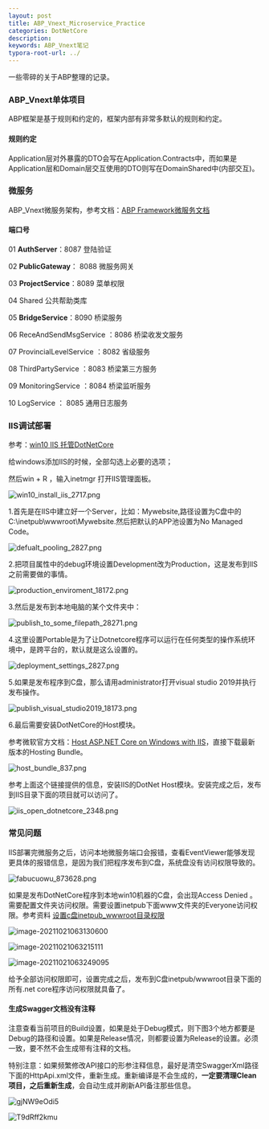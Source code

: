 ```yaml
---
layout: post
title: ABP_Vnext_Microservice_Practice
categories: DotNetCore
description: 
keywords: ABP_Vnext笔记
typora-root-url: ../
---
```


一些零碎的关于ABP整理的记录。

### ABP_Vnext单体项目

ABP框架是基于规则和约定的，框架内部有非常多默认的规则和约定。

#### 规则约定

Application层对外暴露的DTO会写在Application.Contracts中，而如果是Application层和Domain层交互使用的DTO则写在DomainShared中(内部交互)。

### 微服务

ABP_Vnext微服务架构，参考文档：[ABP Framework微服务文档](https://docs.abp.io/zh-Hans/abp/latest/Samples/Microservice-Demo)

#### 端口号

01 **AuthServer**：8087   登陆验证

02 **PublicGateway**： 8088  微服务网关

03 **ProjectService**：8089  菜单权限

04 Shared 公共帮助类库

05 **BridgeService**：8090 桥梁服务

06 ReceAndSendMsgService ：8086  桥梁收发文服务

07 ProvincialLevelService ：8082 省级服务

08 ThirdPartyService ：8083 桥梁第三方服务

09 MonitoringService ：8084  桥梁监听服务

10 LogService ： 8085  通用日志服务

### IIS调试部署

参考：[win10 IIS 托管DotNetCore](https://youtu.be/Q_A_t7KS5Ss)

给windows添加IIS的时候，全部勾选上必要的选项；

然后win + R ，输入inetmgr 打开IIS管理面板。

![win10_install_iis_2717.png](/images/posts/win10_install_iis_2717.png)

1.首先是在IIS中建立好一个Server，比如：Mywebsite,路径设置为C盘中的C:\inetpub\wwwroot\Mywebsite.然后把默认的APP池设置为No Managed Code。

![defualt_pooling_2827.png](/images/posts/defualt_pooling_2827.png)



2.把项目属性中的debug环境设置Development改为Production，这是发布到IIS之前需要做的事情。

![production_enviroment_18172.png](/images/posts/production_enviroment_18172.png)

3.然后是发布到本地电脑的某个文件夹中：

![publish_to_some_filepath_28271.png](/images/posts/publish_to_some_filepath_28271.png)

4.这里设置Portable是为了让Dotnetcore程序可以运行在任何类型的操作系统环境中，是跨平台的，默认就是这么设置的。

![deployment_settings_2827.png](/images/posts/deployment_settings_2827.png)

5.如果是发布程序到C盘，那么请用administrator打开visual studio 2019并执行发布操作。

![publish_visual_studio2019_18173.png](/images/posts/publish_visual_studio2019_18173.png)



6.最后需要安装DotNetCore的Host模块。

参考微软官方文档：[Host ASP.NET Core on Windows with IIS](https://docs.microsoft.com/en-us/aspnet/core/host-and-deploy/iis/?view=aspnetcore-5.0)，直接下载最新版本的Hosting Bundle。

![host_bundle_837.png](/images/posts/host_bundle_837.png)

参考上面这个链接提供的信息，安装IIS的DotNet Host模块。安装完成之后，发布到IIS目录下面的项目就可以访问了。

![iis_open_dotnetcore_2348.png](/images/posts/iis_open_dotnetcore_2348.png)

### 常见问题

IIS部署完微服务之后，访问本地微服务端口会报错，查看EventViewer能够发现更具体的报错信息，是因为我们把程序发布到C盘，系统盘没有访问权限导致的。

![fabucuowu_873628.png](/images/posts/fabucuowu_873628.png)

如果是发布DotNetCore程序到本地win10机器的C盘，会出现Access Denied 。需要配置文件夹访问权限。需要设置inetpub下面www文件夹的Everyone访问权限。参考资料 [设置c盘inetpub_wwwroot目录权限](https://youtu.be/A_0SqnOPSng)

![image-20211021063130600](/images/posts/image-20211021063130600.png)

![image-20211021063215111](/images/posts/image-20211021063215111.png)



![image-20211021063249095](/images/posts/image-20211021063249095.png)

给予全部访问权限即可，设置完成之后，发布到C盘inetpub/wwwroot目录下面的所有.net core程序访问权限就具备了。

#### 生成Swagger文档没有注释

注意查看当前项目的Build设置，如果是处于Debug模式，则下图3个地方都要是Debug的路径和设置。如果是Release情况，则都要设置为Release的设置。必须一致，要不然不会生成带有注释的文档。

特别注意：如果频繁修改API接口的形参注释信息，最好是清空SwaggerXml路径下面的HttpApi.xml文件，重新生成。重新编译是不会生成的，**一定要清理Clean项目，之后重新生成**，会自动生成并刷新API备注那些信息。

![gjNW9eOdi5](/images/posts/gjNW9eOdi5.png)

![T9dRff2kmu](/images/posts/T9dRff2kmu.png)

